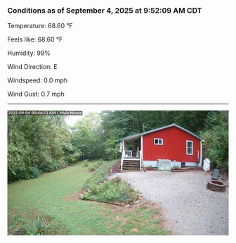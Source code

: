### Conditions as of September 4, 2025 at 9:52:09 AM CDT 

Temperature: 68.60 &deg;F

Feels like: 68.60 &deg;F

Humidity: 99%

Wind Direction: E

Windspeed: 0.0 mph

Wind Gust: 0.7 mph

---

<img src="./images/latest.jpeg"/>

